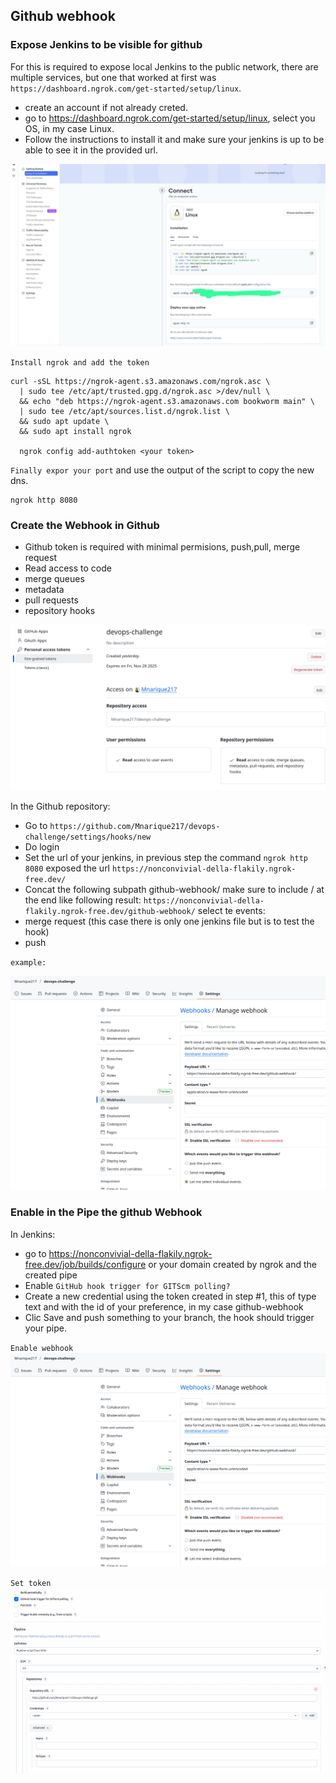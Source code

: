 ## Github webhook

### Expose Jenkins to be visible for github

For this is required to expose local Jenkins to the public network, there are multiple services, but one that worked at first was `https://dashboard.ngrok.com/get-started/setup/linux`.

- create an account if not already creted.
- go to https://dashboard.ngrok.com/get-started/setup/linux, select you OS, in my case Linux.
- Follow the instructions to install it and make sure your jenkins is up to be able to see it in the provided url.

![Alt image default-route](docs/images/ngrok.jpeg)

`Install ngrok and add the token`
```
curl -sSL https://ngrok-agent.s3.amazonaws.com/ngrok.asc \
  | sudo tee /etc/apt/trusted.gpg.d/ngrok.asc >/dev/null \
  && echo "deb https://ngrok-agent.s3.amazonaws.com bookworm main" \
  | sudo tee /etc/apt/sources.list.d/ngrok.list \
  && sudo apt update \
  && sudo apt install ngrok

  ngrok config add-authtoken <your token>
```
`Finally expor your port` and use the output of the script to copy the new dns.

```
ngrok http 8080
```
### Create the Webhook in Github

- Github token is required with minimal permisions, push,pull, merge request
- Read access to code
- merge queues
- metadata
- pull requests
- repository hooks 

![Alt image default-route](docs/images/token.png)

In the Github repository:

- Go to `https://github.com/Mnarique217/devops-challenge/settings/hooks/new`
- Do login
- Set the url of your jenkins, in previous step the command `ngrok http 8080` exposed the url `https://nonconvivial-della-flakily.ngrok-free.dev/`
- Concat the following subpath github-webhook/ make sure to include / at the end like following result: `https://nonconvivial-della-flakily.ngrok-free.dev/github-webhook/`
select te events:
- merge request (this case there is only one jenkins file but is to test the hook)
- push

`example:`

![Alt image default-route](docs/images/webhook-config.png)

### Enable in the Pipe the github Webhook
In Jenkins:

- go to https://nonconvivial-della-flakily.ngrok-free.dev/job/builds/configure or your domain created by ngrok and the created pipe
- Enable `GitHub hook trigger for GITScm polling?`
- Create a new credential using the token created in step #1, this of type text and with the id of your preference, in my case github-webhook
- Clic Save and push something to your branch, the hook should trigger your pipe.

`Enable webhook`
![Alt image default-route](docs/images/jenkins-enable-hook.png)

`Set token`
![Alt image default-route](docs/images/credential-jenkins.png)


###